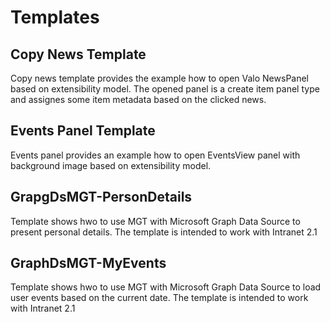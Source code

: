 # Templates

## Copy News Template

Copy news template provides the example how to open Valo NewsPanel based on extensibility model. The opened panel is a create item panel type and assignes some item metadata based on the clicked news.

## Events Panel Template

Events panel provides an example how to open EventsView panel with background image based on extensibility model.

## GrapgDsMGT-PersonDetails

Template shows hwo to use MGT with Microsoft Graph Data Source to present personal details. The template is intended to work with Intranet 2.1

## GraphDsMGT-MyEvents

Template shows hwo to use MGT with Microsoft Graph Data Source to load user events based on the current date. The template is intended to work with Intranet 2.1
